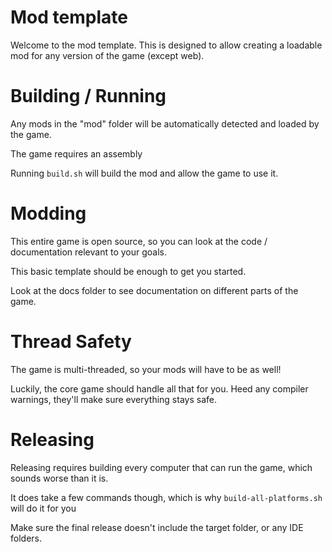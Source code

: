 # Mod template

Welcome to the mod template.
This is designed to allow creating a loadable mod for any version of the game (except web).

# Building / Running

Any mods in the "mod" folder will be automatically detected and loaded by the game.

The game requires an assembly

Running `build.sh` will build the mod and allow the game to use it.

# Modding

This entire game is open source, so you can look at the code / documentation relevant to your goals.

This basic template should be enough to get you started.

Look at the docs folder to see documentation on different parts of the game.

# Thread Safety

The game is multi-threaded, so your mods will have to be as well!

Luckily, the core game should handle all that for you. Heed any compiler warnings,
they'll make sure everything stays safe.

# Releasing

Releasing requires building every computer that can run the game, which sounds worse than it is.

It does take a few commands though, which is why `build-all-platforms.sh` will do it for you

Make sure the final release doesn't include the target folder, or any IDE folders.
